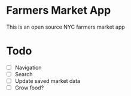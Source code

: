 # Farmers Market App

This is an open source NYC farmers market app

# Todo

 - [ ] Navigation
 - [ ] Search
 - [ ] Update saved market data
 - [ ] Grow food?